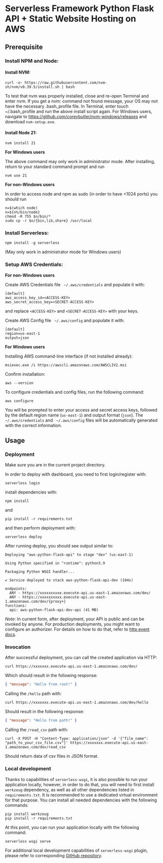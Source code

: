 # Serverless Framework Python Flask API + Static Website Hosting on AWS

## Prerequisite

### Install NPM and Node:

#### Install NVM:

```
curl -o- https://raw.githubusercontent.com/nvm-sh/nvm/v0.39.5/install.sh | bash
```

To test that nvm was properly installed, close and re-open Terminal and enter nvm. If you get a nvm: command not found message, your OS may not have the necessary .bash_profile file. In Terminal, enter touch ~/.bash_profile and run the above install script again.  For Windows users, navigate to https://github.com/coreybutler/nvm-windows/releases and download `nvm-setup.exe`.

#### Install Node 21:

```
nvm install 21
```
**For Windows users**

The above command may only work in administrator mode.  After installing, return to your standard command prompt and run

```
nvm use 21
```

**For non-Windows users**

In order to access node and npm as sudo (in order to have <1024 ports) you should run

```
n=$(which node)
n=${n%/bin/node}
chmod -R 755 $n/bin/* 
sudo cp -r $n/{bin,lib,share} /usr/local 
```

### Install Serverless:

```
npm install -g serverless
```

(May only work in administrator mode for Windows users)

### Setup AWS Credentials:

**For non-Windows users**

Create AWS Credentials file ` ~/.aws/credentials` and populate it with:

```
[default]
aws_access_key_id=<ACCESS-KEY>
aws_secret_access_key=<SECRET-ACCESS-KEY>
```

and replace `<ACCESS-KEY>` and `<SECRET-ACCESS-KEY>` with your keys.

Create AWS Config file ` ~/.aws/config` and populate it with:

```
[default]
region=us-east-1
output=json
```

**For Windows users**

Installing AWS command-line interface (if not installed already):

```
msiexec.exe /i https://awscli.amazonaws.com/AWSCLIV2.msi
```

Confirm installation:
```
aws --version
```

To configure credentials and config files, run the following command:

```
aws configure
```

You will be prompted to enter your access and secret access keys, followed by the default region name (`us-east-1`) and output format (`json`).  The ` ~/.aws/credentials` and ` ~/.aws/config` files will be automatically generated with the correct information.

## Usage

### Deployment

Make sure you are in the current project directory.

In order to deploy with dashboard, you need to first login/register with:

```
serverless login
```

install dependencies with:

```
npm install
```

and

```
pip install -r requirements.txt
```

and then perform deployment with:

```
serverless deploy
```

After running deploy, you should see output similar to:

```
Deploying "aws-python-flask-api" to stage "dev" (us-east-1)

Using Python specified in "runtime": python3.9

Packaging Python WSGI handler...

✔ Service deployed to stack aws-python-flask-api-dev (104s)

endpoints:
  ANY - https://xxxxxxxxxe.execute-api.us-east-1.amazonaws.com/dev/
  ANY - https://xxxxxxxxxx.execute-api.us-east-1.amazonaws.com/dev/{proxy+}
functions:
  api: aws-python-flask-api-dev-api (41 MB)

```

_Note_: In current form, after deployment, your API is public and can be invoked by anyone. For production deployments, you might want to configure an authorizer. For details on how to do that, refer to [http event docs](https://www.serverless.com/framework/docs/providers/aws/events/apigateway/).

### Invocation

After successful deployment, you can call the created application via HTTP:

```
curl https://xxxxxxx.execute-api.us-east-1.amazonaws.com/dev/
```

Which should result in the following response:

```json
{ "message": "Hello from root!" }
```

Calling the `/hello` path with:

```
curl https://xxxxxxx.execute-api.us-east-1.amazonaws.com/dev/hello
```

Should result in the following response:

```json
{ "message": "Hello from path!" }
```

Calling the `/read_csv` path with:

```
curl -X POST -H "Content-Type: application/json" -d '{"file_name": "path_to_your_csv_file.csv"}' https://xxxxxxx.execute-api.us-east-1.amazonaws.com/dev/read_csv
```

Should return data of csv files in JSON format.

### Local development

Thanks to capabilities of `serverless-wsgi`, it is also possible to run your application locally, however, in order to do that, you will need to first install `werkzeug` dependency, as well as all other dependencies listed in `requirements.txt`. It is recommended to use a dedicated virtual environment for that purpose. You can install all needed dependencies with the following commands:

```
pip install werkzeug
pip install -r requirements.txt
```

At this point, you can run your application locally with the following command:

```
serverless wsgi serve
```

For additional local development capabilities of `serverless-wsgi` plugin, please refer to corresponding [GitHub repository](https://github.com/logandk/serverless-wsgi).

